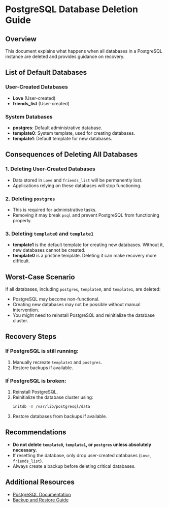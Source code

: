 # PostgreSQL Database Deletion Guide

## Overview
This document explains what happens when all databases in a PostgreSQL instance are deleted and provides guidance on recovery.

## List of Default Databases
### User-Created Databases
- **Love** (User-created)
- **friends_list** (User-created)

### System Databases
- **postgres**: Default administrative database.
- **template0**: System template, used for creating databases.
- **template1**: Default template for new databases.

## Consequences of Deleting All Databases

### 1. Deleting User-Created Databases
- Data stored in `Love` and `friends_list` will be permanently lost.
- Applications relying on these databases will stop functioning.

### 2. Deleting `postgres`
- This is required for administrative tasks.
- Removing it may break `psql` and prevent PostgreSQL from functioning properly.

### 3. Deleting `template0` and `template1`
- **template1** is the default template for creating new databases. Without it, new databases cannot be created.
- **template0** is a pristine template. Deleting it can make recovery more difficult.

## Worst-Case Scenario
If all databases, including `postgres`, `template0`, and `template1`, are deleted:
- PostgreSQL may become non-functional.
- Creating new databases may not be possible without manual intervention.
- You might need to reinstall PostgreSQL and reinitialize the database cluster.

## Recovery Steps
### If PostgreSQL is still running:
1. Manually recreate `template1` and `postgres`.
2. Restore backups if available.

### If PostgreSQL is broken:
1. Reinstall PostgreSQL.
2. Reinitialize the database cluster using:
   ```bash
   initdb -D /var/lib/postgresql/data
   ```
3. Restore databases from backups if available.

## Recommendations
- **Do not delete `template0`, `template1`, or `postgres` unless absolutely necessary.**
- If resetting the database, only drop user-created databases (`Love`, `friends_list`).
- Always create a backup before deleting critical databases.

## Additional Resources
- [PostgreSQL Documentation](https://www.postgresql.org/docs/)
- [Backup and Restore Guide](https://www.postgresql.org/docs/current/backup.html)

